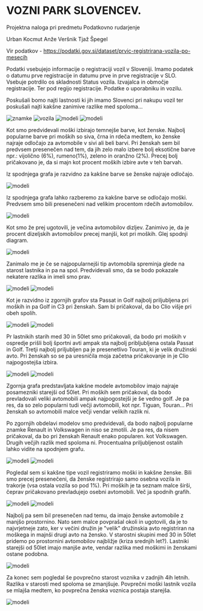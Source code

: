 # VOZNI PARK SLOVENCEV.

Projektna naloga pri predmetu Podatkovno rudarjenje

Urban Kocmut
Anže Veršnik
Tjaž Špegel

Vir podatkov - https://podatki.gov.si/dataset/prvic-registrirana-vozila-po-mesecih

Podatki vsebujejo informacije o registraciji vozil v Sloveniji.
Imamo podatek o datumu prve registracije in datumu
prve in prve registracije v SLO. Vsebuje potrdilo os skladnosti
Status vozila. Izvajalca in območje registracije. Ter pod regijo
registracije. Podatke o uporabniku in vozilu.

Poskušali bomo najti lastnosti ki jih imamo Slovenci
pri nakupu vozil ter poskušali najti kakšne zanimive razlike med spoloma...

![znamke](https://github.com/UrbanKocmut/PR17AUT/blob/master/pictures/priljubljeneZnamke.png)
![vozila](https://github.com/UrbanKocmut/PR17AUT/blob/master/pictures/RegistriranaVozila.png)
![modeli](https://github.com/UrbanKocmut/PR17AUT/blob/master/pictures/priljubljeniModeli.png)
![modeli](https://github.com/UrbanKocmut/PR17AUT/blob/master/pictures/st_vozil_diz_ben.png)

Kot smo predvidevali moški izbirajo temnejše barve, kot ženske. Najbolj popularne barve pri moških so siva, črna in rdeča medtem, ko ženske najraje odločajo
za avtomobile v sivi ali beli barvi. Pri ženskah sem bil predvsem presenečen nad tem, da jih zelo malo izbere bolj eksotične barve npr.: vijolično (6%), rumeno(1%),
zeleno in oranžno (2%). Precej bolj pričakovano je, da si majn kot procent moških izbire avte v teh barvah.

Iz spodnjega grafa je razvidno za kakšne barve se ženske najraje odločajo.

![modeli](https://github.com/UrbanKocmut/PR17AUT/blob/master/pictures/barve_zenske.jpg)

Iz spodnjega grafa lahko razberemo za kakšne barve se odločajo moški. Predvsem smo bili presenečeni nad velikim procentom rdečih avtomobilov.

![modeli](https://github.com/UrbanKocmut/PR17AUT/blob/master/pictures/barve_moski.JPG)

Kot smo že prej ugotovili, je večina avtomobilov dizljev. Zanimivo je, da je procent dizeljskih avtomobilov precej manjši, kot pri moških. 
Glej spodnji diagram.

![modeli](https://github.com/UrbanKocmut/PR17AUT/blob/master/pictures/bencin.jpg)

Zanimalo me je če se najpopularnejši tip avtomobila spreminja glede na starost lastnika in pa na spol. Predvidevali smo, da se bodo pokazale nekatere razlika in imeli smo prav.

![modeli](https://github.com/UrbanKocmut/PR17AUT/blob/master/pictures/model_mlaj_30_z.JPG)
![modeli](https://github.com/UrbanKocmut/PR17AUT/blob/master/pictures/model_mlaj_30_m.JPG)

Kot je razvidno iz zgornjih grafov sta Passat in Golf najbolj priljubljena pri moških in pa Golf in C3 pri ženskah. Sam bi pričakoval, da bo Clio višje pri obeh spolih.

![modeli](https://github.com/UrbanKocmut/PR17AUT/blob/master/pictures/model_30_50_z.JPG)
![modeli](https://github.com/UrbanKocmut/PR17AUT/blob/master/pictures/model_30_50_m.JPG)

Pr lastnikih starih med 30 in 50let smo pričakovali, da bodo pri moških v ospredje prišli bolj športni avti ampak sta najbolj pribljubljena ostala Passat in Golf. Tretji najbolj
priljubljen pa je presenetlivo Touran, ki je velik družinski avto. Pri ženskah so se pa uresničila moja začetna pričakovanje in je Clio najpogostejša izbira.

![modeli](https://github.com/UrbanKocmut/PR17AUT/blob/master/pictures/model_vec_ko_50_z.JPG)
![modeli](https://github.com/UrbanKocmut/PR17AUT/blob/master/pictures/model_vec_ko_50_m.JPG)

Zgornja grafa predstavljata kakšne modele avtomobilov imajo najraje posamezniki starejši od 50let. Pri moških sem pričakoval, da bodo prevladovali veliki avtomobili ampak 
najpogostejši je še vedno golf. Je pa res, da so zelo popularni tudi večji avtomobili, kot npr. Tiguan, Touran... Pri ženskah so avtomobili malce večji vendar velikih razlik ni.

Po zgornjih obdelavi modelov smo predvidevali, da bodo najbolj popularne znamke Renault in Volkswagen in niso se zmotili. Je pa res, da nisem pričakoval, da bo pri ženskah Renault enako popularen. 
kot Volkswagen. Drugih večjih razlik med spoloma ni. Procentualna priljubljenost ostalih lahko vidite  na spodnjem grafu.

![modeli](https://github.com/UrbanKocmut/PR17AUT/blob/master/pictures/znamke_m.JPG)
![modeli](https://github.com/UrbanKocmut/PR17AUT/blob/master/pictures/znamke_z.JPG)

Pogledal sem si kakšne tipe vozil registriramo moški in kakšne ženske. Bili smo precej presenečeni, da ženske registrirajo samo osebna vozila in trakorje (vsa ostala vozila so pod 1%).
Pri moških je ta seznam malce širši, čeprav pričakovano prevladujejo osebni avtomobili. Več ja spodnih grafih.

![modeli](https://github.com/UrbanKocmut/PR17AUT/blob/master/pictures/tipi_vozil_m.JPG)
![modeli](https://github.com/UrbanKocmut/PR17AUT/blob/master/pictures/tipi_vozil_z.JPG)

Najbolj pa sem bil presenečen nad temu, da imajo ženske avtomobile z manjšo prostornino. Nato sem malce povprašal okoli in ugotovili, da je to najvrjetneje zato, ker 
v večini družin je "velik" družinskia avto registriran na moškega in majnši drugi avto na žensko. V starostni skupini med 30 in 50let pridemo po prostornini avtomobilov najbližje (kriza srednjih let?).
Lastniki starejši od 50let imajo manjše avte, vendar razlika med moškimi in ženskami ostane podobna. 

![modeli](https://github.com/UrbanKocmut/PR17AUT/blob/master/pictures/prostornina.JPG)

Za konec sem pogledal še povprečno starost voznika v zadnjih 4ih letnih. Razlika v starosti med spoloma se zmanjšuje. Povprečni moški lastnik vozila se mlajša medtem, ko povprečna ženska voznica postaja starejša.

![modeli](https://github.com/UrbanKocmut/PR17AUT/blob/master/pictures/starost_voznika.jpg)
